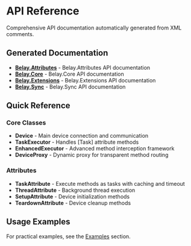 # API Reference

Comprehensive API documentation automatically generated from XML comments.

## Generated Documentation

- **[Belay.Attributes](./generated/Belay.Attributes/README.md)** - Belay.Attributes API documentation
- **[Belay.Core](./generated/Belay.Core/README.md)** - Belay.Core API documentation
- **[Belay.Extensions](./generated/Belay.Extensions/README.md)** - Belay.Extensions API documentation
- **[Belay.Sync](./generated/Belay.Sync/README.md)** - Belay.Sync API documentation


## Quick Reference

### Core Classes
- **Device** - Main device connection and communication
- **TaskExecutor** - Handles [Task] attribute methods
- **EnhancedExecutor** - Advanced method interception framework
- **DeviceProxy** - Dynamic proxy for transparent method routing

### Attributes
- **TaskAttribute** - Execute methods as tasks with caching and timeout
- **ThreadAttribute** - Background thread execution
- **SetupAttribute** - Device initialization methods
- **TeardownAttribute** - Device cleanup methods

## Usage Examples

For practical examples, see the [Examples](/examples/) section.
